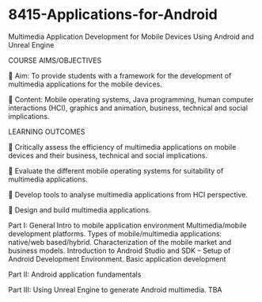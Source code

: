 # 8415-Applications-for-Android
Multimedia Application Development for Mobile Devices Using Android and Unreal Engine

COURSE AIMS/OBJECTIVES

	Aim: To provide students with a framework for the development of multimedia applications for the mobile devices.

	Content: Mobile operating systems, Java programming, human computer interactions (HCI), graphics and animation, business, technical and social implications.


LEARNING OUTCOMES

	Critically assess the efficiency of multimedia applications on mobile devices and their business, technical and social implications.

	Evaluate the different mobile operating systems for suitability of multimedia applications.

	Develop tools to analyse multimedia applications from HCI perspective.

	Design and build multimedia applications.



Part I: General Intro to mobile application environment
Multimedia/mobile development platforms. Types of mobile/multimedia applications: native/web based/hybrid. Characterization of the mobile market and business models. Introduction to Android Studio and SDK – Setup of Android Development Environment. Basic application development

Part II: Android application fundamentals

Part III: Using Unreal Engine to generate Android multimedia. TBA
		
